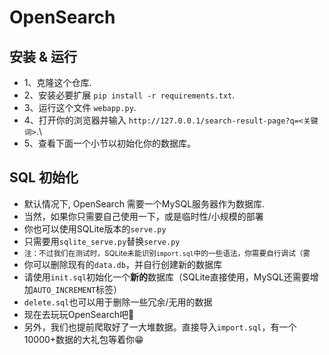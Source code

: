 # OpenSearch

## 安装 & 运行
 - 1、克隆这个仓库.
 - 2、安装必要扩展 `pip install -r requirements.txt`.
 - 3、运行这个文件 `webapp.py`.
 - 4、打开你的浏览器并输入 `http://127.0.0.1/search-result-page?q=<关键词>`.\
 - 5、查看下面一个小节以初始化你的数据库。

## SQL 初始化
 - 默认情况下, OpenSearch 需要一个MySQL服务器作为数据库.
 - 当然，如果你只需要自己使用一下，或是临时性/小规模的部署
 - 你也可以使用SQLite版本的`serve.py`
 - 只需要用`sqlite_serve.py`替换`serve.py`
 - <small>注：不过我们在测试时，SQLite未能识别`import.sql`中的一些语法，你需要自行调试（雾</small>
 - 你可以删除现有的`data.db`，并自行创建新的数据库
 - 请使用`init.sql`初始化一个**新的**数据库（SQLite直接使用，MySQL还需要增加`AUTO_INCREMENT`标签）
 - `delete.sql`也可以用于删除一些冗余/无用的数据
 - 现在去玩玩OpenSearch吧🤣
 - 另外，我们也提前爬取好了一大堆数据。直接导入`import.sql`，有一个10000+数据的大礼包等着你😁
